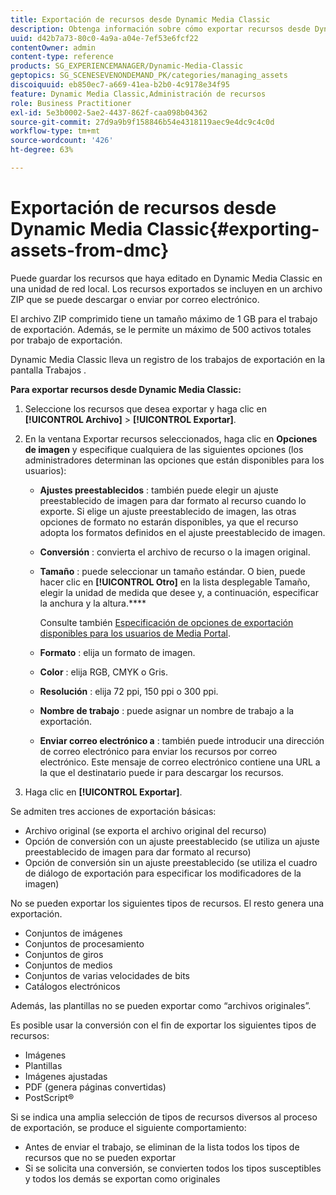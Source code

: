 ```yaml
---
title: Exportación de recursos desde Dynamic Media Classic
description: Obtenga información sobre cómo exportar recursos desde Dynamic Media Classic.
uuid: d42b7a73-80c0-4a9a-a04e-7ef53e6fcf22
contentOwner: admin
content-type: reference
products: SG_EXPERIENCEMANAGER/Dynamic-Media-Classic
geptopics: SG_SCENESEVENONDEMAND_PK/categories/managing_assets
discoiquuid: eb850ec7-a669-41ea-b2b0-4c9178e34f95
feature: Dynamic Media Classic,Administración de recursos
role: Business Practitioner
exl-id: 5e3b0002-5ae2-4437-862f-caa098b04362
source-git-commit: 27d9a9b9f158846b54e4318119aec9e4dc9c4c0d
workflow-type: tm+mt
source-wordcount: '426'
ht-degree: 63%

---
```


# Exportación de recursos desde Dynamic Media Classic{#exporting-assets-from-dmc}

Puede guardar los recursos que haya editado en Dynamic Media Classic en una unidad de red local. Los recursos exportados se incluyen en un archivo ZIP que se puede descargar o enviar por correo electrónico.

El archivo ZIP comprimido tiene un tamaño máximo de 1 GB para el trabajo de exportación. Además, se le permite un máximo de 500 activos totales por trabajo de exportación.

Dynamic Media Classic lleva un registro de los trabajos de exportación en la pantalla Trabajos .

**Para exportar recursos desde Dynamic Media Classic:**

1. Seleccione los recursos que desea exportar y haga clic en **[!UICONTROL Archivo]** > **[!UICONTROL Exportar]**.
1. En la ventana Exportar recursos seleccionados, haga clic en **Opciones de imagen** y especifique cualquiera de las siguientes opciones (los administradores determinan las opciones que están disponibles para los usuarios):

   * **Ajustes preestablecidos** : también puede elegir un ajuste preestablecido de imagen para dar formato al recurso cuando lo exporte. Si elige un ajuste preestablecido de imagen, las otras opciones de formato no estarán disponibles, ya que el recurso adopta los formatos definidos en el ajuste preestablecido de imagen.

   * **Conversión** : convierta el archivo de recurso o la imagen original.

   * **Tamaño** : puede seleccionar un tamaño estándar. O bien, puede hacer clic en **[!UICONTROL Otro]** en la lista desplegable Tamaño, elegir la unidad de medida que desee y, a continuación, especificar la anchura y la altura.****

      Consulte también [Especificación de opciones de exportación disponibles para los usuarios de Media Portal](specifying-export-options-available-media.md#specifying_export_options_available_to_media_portal_users).

   * **Formato** : elija un formato de imagen.

   * **Color** : elija RGB, CMYK o Gris.

   * **Resolución** : elija 72 ppi, 150 ppi o 300 ppi.

   * **Nombre de trabajo** : puede asignar un nombre de trabajo a la exportación.

   * **Enviar correo electrónico a** : también puede introducir una dirección de correo electrónico para enviar los recursos por correo electrónico. Este mensaje de correo electrónico contiene una URL a la que el destinatario puede ir para descargar los recursos.

1. Haga clic en **[!UICONTROL Exportar]**.

Se admiten tres acciones de exportación básicas:

* Archivo original (se exporta el archivo original del recurso)
* Opción de conversión con un ajuste preestablecido (se utiliza un ajuste preestablecido de imagen para dar formato al recurso)
* Opción de conversión sin un ajuste preestablecido (se utiliza el cuadro de diálogo de exportación para especificar los modificadores de la imagen)

No se pueden exportar los siguientes tipos de recursos. El resto genera una exportación.

* Conjuntos de imágenes
* Conjuntos de procesamiento
* Conjuntos de giros
* Conjuntos de medios
* Conjuntos de varias velocidades de bits
* Catálogos electrónicos

Además, las plantillas no se pueden exportar como “archivos originales”.

Es posible usar la conversión con el fin de exportar los siguientes tipos de recursos:

* Imágenes
* Plantillas
* Imágenes ajustadas
* PDF (genera páginas convertidas)
* PostScript®

Si se indica una amplia selección de tipos de recursos diversos al proceso de exportación, se produce el siguiente comportamiento:

* Antes de enviar el trabajo, se eliminan de la lista todos los tipos de recursos que no se pueden exportar
* Si se solicita una conversión, se convierten todos los tipos susceptibles y todos los demás se exportan como originales
